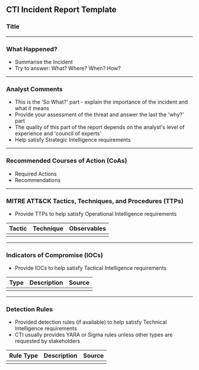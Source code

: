 ## CTI Incident Report Template

### Title
---
### What Happened?
- Summarise the Incident
- Try to answer: What? Where? When? How?
---
### Analyst Comments
- This is the 'So What?' part - explain the importance of the incident and what it means
- Provide your assessment of the threat and answer the last the 'why?' part
- The quality of this part of the report depends on the analyst's level of experience and 'council of experts'
- Help satisfy Strategic Intelligence requirements
---
### Recommended Courses of Action (CoAs)
- Required Actions
- Recommendations
---
### MITRE ATT&CK Tactics, Techniques, and Procedures (TTPs)
- Provide TTPs to help satisfy Operational Intelligence requirements

| Tactic | Technique | Observables |
|---|---|---|
| | | |

---
### Indicators of Compromise (IOCs)
- Provide IOCs to help satisfy Tactical Intelligence requirements

| Type | Description | Source |
|---|---|---|
| | | |

--- 
### Detection Rules
- Provided detection rules (if available) to help satisfy Technical Intelligence requirements
- CTI usually provides YARA or Sigma rules unless other types are requested by stakeholders

| Rule Type | Description | Source |
|---|---|---|
| | | |
